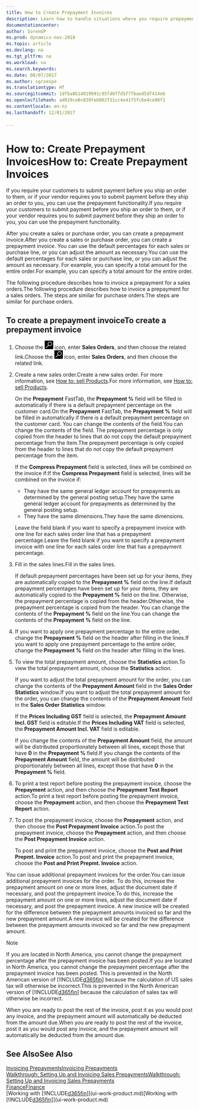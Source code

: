 ```yaml
---
title: How to Create Prepayment Invoices
description: Learn how to handle situations where you require prepayment, or your vendor does.
documentationcenter: 
author: SorenGP
ms.prod: dynamics-nav-2018
ms.topic: article
ms.devlang: na
ms.tgt_pltfrm: na
ms.workload: na
ms.search.keywords: 
ms.date: 08/07/2017
ms.author: sgroespe
ms.translationtype: HT
ms.sourcegitcommit: 1dfba8b14019991c95f40ffd5f7fbaed5df414eb
ms.openlocfilehash: ad029ce0c839feb082f31cc4e41f5fc6e4ce80f1
ms.contentlocale: en-nz
ms.lasthandoff: 12/01/2017

---
```

# <a name="how-to-create-prepayment-invoices"></a><span data-ttu-id="2e2a9-103">How to: Create Prepayment Invoices</span><span class="sxs-lookup"><span data-stu-id="2e2a9-103">How to: Create Prepayment Invoices</span></span>
<span data-ttu-id="2e2a9-104">If you require your customers to submit payment before you ship an order to them, or if your vendor requires you to submit payment before they ship an order to you, you can use the prepayment functionality.</span><span class="sxs-lookup"><span data-stu-id="2e2a9-104">If you require your customers to submit payment before you ship an order to them, or if your vendor requires you to submit payment before they ship an order to you, you can use the prepayment functionality.</span></span>  

<span data-ttu-id="2e2a9-105">After you create a sales or purchase order, you can create a prepayment invoice.</span><span class="sxs-lookup"><span data-stu-id="2e2a9-105">After you create a sales or purchase order, you can create a prepayment invoice.</span></span> <span data-ttu-id="2e2a9-106">You can use the default percentages for each sales or purchase line, or you can adjust the amount as necessary.</span><span class="sxs-lookup"><span data-stu-id="2e2a9-106">You can use the default percentages for each sales or purchase line, or you can adjust the amount as necessary.</span></span> <span data-ttu-id="2e2a9-107">For example, you can specify a total amount for the entire order.</span><span class="sxs-lookup"><span data-stu-id="2e2a9-107">For example, you can specify a total amount for the entire order.</span></span>  

<span data-ttu-id="2e2a9-108">The following procedure describes how to invoice a prepayment for a sales orders.</span><span class="sxs-lookup"><span data-stu-id="2e2a9-108">The following procedure describes how to invoice a prepayment for a sales orders.</span></span> <span data-ttu-id="2e2a9-109">The steps are similar for purchase orders.</span><span class="sxs-lookup"><span data-stu-id="2e2a9-109">The steps are similar for purchase orders.</span></span>  

## <a name="to-create-a-prepayment-invoice"></a><span data-ttu-id="2e2a9-110">To create a prepayment invoice</span><span class="sxs-lookup"><span data-stu-id="2e2a9-110">To create a prepayment invoice</span></span>  
1. <span data-ttu-id="2e2a9-111">Choose the ![Search for Page or Report](media/ui-search/search_small.png "Search for Page or Report icon") icon, enter **Sales Orders**, and then choose the related link.</span><span class="sxs-lookup"><span data-stu-id="2e2a9-111">Choose the ![Search for Page or Report](media/ui-search/search_small.png "Search for Page or Report icon") icon, enter **Sales Orders**, and then choose the related link.</span></span>  
2. <span data-ttu-id="2e2a9-112">Create a new sales order.</span><span class="sxs-lookup"><span data-stu-id="2e2a9-112">Create a new sales order.</span></span> <span data-ttu-id="2e2a9-113">For more information, see [How to: sell Products](sales-how-sell-products.md).</span><span class="sxs-lookup"><span data-stu-id="2e2a9-113">For more information, see [How to: sell Products](sales-how-sell-products.md).</span></span>  

    <span data-ttu-id="2e2a9-114">On the **Prepayment** FastTab, the **Prepayment %** field will be filled in automatically if there is a default prepayment percentage on the customer card.</span><span class="sxs-lookup"><span data-stu-id="2e2a9-114">On the **Prepayment** FastTab, the **Prepayment %** field will be filled in automatically if there is a default prepayment percentage on the customer card.</span></span> <span data-ttu-id="2e2a9-115">You can change the contents of the field.</span><span class="sxs-lookup"><span data-stu-id="2e2a9-115">You can change the contents of the field.</span></span> <span data-ttu-id="2e2a9-116">The prepayment percentage is only copied from the header to lines that do not copy the default prepayment percentage from the item.</span><span class="sxs-lookup"><span data-stu-id="2e2a9-116">The prepayment percentage is only copied from the header to lines that do not copy the default prepayment percentage from the item.</span></span>  

    <span data-ttu-id="2e2a9-117">If the **Compress Prepayment** field is selected, lines will be combined on the invoice if:</span><span class="sxs-lookup"><span data-stu-id="2e2a9-117">If the **Compress Prepayment** field is selected, lines will be combined on the invoice if:</span></span>  
    - <span data-ttu-id="2e2a9-118">They have the same general ledger account for prepayments as determined by the general posting setup.</span><span class="sxs-lookup"><span data-stu-id="2e2a9-118">They have the same general ledger account for prepayments as determined by the general posting setup.</span></span>  
    - <span data-ttu-id="2e2a9-119">They have the same dimensions.</span><span class="sxs-lookup"><span data-stu-id="2e2a9-119">They have the same dimensions.</span></span>  

    <span data-ttu-id="2e2a9-120">Leave the field blank if you want to specify a prepayment invoice with one line for each sales order line that has a prepayment percentage.</span><span class="sxs-lookup"><span data-stu-id="2e2a9-120">Leave the field blank if you want to specify a prepayment invoice with one line for each sales order line that has a prepayment percentage.</span></span>  

3. <span data-ttu-id="2e2a9-121">Fill in the sales lines.</span><span class="sxs-lookup"><span data-stu-id="2e2a9-121">Fill in the sales lines.</span></span>  

    <span data-ttu-id="2e2a9-122">If default prepayment percentages have been set up for your items, they are automatically copied to the **Prepayment %** field on the line.</span><span class="sxs-lookup"><span data-stu-id="2e2a9-122">If default prepayment percentages have been set up for your items, they are automatically copied to the **Prepayment %** field on the line.</span></span> <span data-ttu-id="2e2a9-123">Otherwise, the prepayment percentage is copied from the header.</span><span class="sxs-lookup"><span data-stu-id="2e2a9-123">Otherwise, the prepayment percentage is copied from the header.</span></span> <span data-ttu-id="2e2a9-124">You can change the contents of the **Prepayment %** field on the line.</span><span class="sxs-lookup"><span data-stu-id="2e2a9-124">You can change the contents of the **Prepayment %** field on the line.</span></span>  
4. <span data-ttu-id="2e2a9-125">If you want to apply one prepayment percentage to the entire order, change the **Prepayment %** field on the header after filling in the lines.</span><span class="sxs-lookup"><span data-stu-id="2e2a9-125">If you want to apply one prepayment percentage to the entire order, change the **Prepayment %** field on the header after filling in the lines.</span></span>  
5. <span data-ttu-id="2e2a9-126">To view the total prepayment amount, choose the **Statistics** action.</span><span class="sxs-lookup"><span data-stu-id="2e2a9-126">To view the total prepayment amount, choose the **Statistics** action.</span></span>

    <span data-ttu-id="2e2a9-127">If you want to adjust the total prepayment amount for the order, you can change the contents of the **Prepayment Amount** field in the **Sales Order Statistics** window.</span><span class="sxs-lookup"><span data-stu-id="2e2a9-127">If you want to adjust the total prepayment amount for the order, you can change the contents of the **Prepayment Amount** field in the **Sales Order Statistics** window.</span></span>  

    <span data-ttu-id="2e2a9-128">If the **Prices Including GST** field is selected, the **Prepayment Amount Incl. GST** field is editable.</span><span class="sxs-lookup"><span data-stu-id="2e2a9-128">If the **Prices Including VAT** field is selected, the **Prepayment Amount Incl. VAT** field is editable.</span></span>  

    <span data-ttu-id="2e2a9-129">If you change the contents of the **Prepayment Amount** field, the amount will be distributed proportionately between all lines, except those that have **0** in the **Prepayment %** field.</span><span class="sxs-lookup"><span data-stu-id="2e2a9-129">If you change the contents of the **Prepayment Amount** field, the amount will be distributed proportionately between all lines, except those that have **0** in the **Prepayment %** field.</span></span>  
6. <span data-ttu-id="2e2a9-130">To print a test report before posting the prepayment invoice, choose the **Prepayment** action, and then choose the **Prepayment Test Report** action.</span><span class="sxs-lookup"><span data-stu-id="2e2a9-130">To print a test report before posting the prepayment invoice, choose the **Prepayment** action, and then choose the **Prepayment Test Report** action.</span></span>  
7. <span data-ttu-id="2e2a9-131">To post the prepayment invoice, choose the **Prepayment** action, and then choose the **Post Prepayment Invoice** action.</span><span class="sxs-lookup"><span data-stu-id="2e2a9-131">To post the prepayment invoice, choose the **Prepayment** action, and then choose the **Post Prepayment Invoice** action.</span></span>  

    <span data-ttu-id="2e2a9-132">To post and print the prepayment invoice, choose the **Post and Print Prepmt. Invoice** action.</span><span class="sxs-lookup"><span data-stu-id="2e2a9-132">To post and print the prepayment invoice, choose the **Post and Print Prepmt. Invoice** action.</span></span>  

<span data-ttu-id="2e2a9-133">You can issue additional prepayment invoices for the order.</span><span class="sxs-lookup"><span data-stu-id="2e2a9-133">You can issue additional prepayment invoices for the order.</span></span> <span data-ttu-id="2e2a9-134">To do this, increase the prepayment amount on one or more lines, adjust the document date if necessary, and post the prepayment invoice.</span><span class="sxs-lookup"><span data-stu-id="2e2a9-134">To do this, increase the prepayment amount on one or more lines, adjust the document date if necessary, and post the prepayment invoice.</span></span> <span data-ttu-id="2e2a9-135">A new invoice will be created for the difference between the prepayment amounts invoiced so far and the new prepayment amount.</span><span class="sxs-lookup"><span data-stu-id="2e2a9-135">A new invoice will be created for the difference between the prepayment amounts invoiced so far and the new prepayment amount.</span></span>  

> [!NOTE]  
>  <span data-ttu-id="2e2a9-136">If you are located in North America, you cannot change the prepayment percentage after the prepayment invoice has been posted.</span><span class="sxs-lookup"><span data-stu-id="2e2a9-136">If you are located in North America, you cannot change the prepayment percentage after the prepayment invoice has been posted.</span></span> <span data-ttu-id="2e2a9-137">This is prevented in the North American version of [!INCLUDE[d365fin](includes/d365fin_md.md)] because the calculation of US sales tax will otherwise be incorrect.</span><span class="sxs-lookup"><span data-stu-id="2e2a9-137">This is prevented in the North American version of [!INCLUDE[d365fin](includes/d365fin_md.md)] because the calculation of sales tax will otherwise be incorrect.</span></span>  

 <span data-ttu-id="2e2a9-138">When you are ready to post the rest of the invoice, post it as you would post any invoice, and the prepayment amount will automatically be deducted from the amount due.</span><span class="sxs-lookup"><span data-stu-id="2e2a9-138">When you are ready to post the rest of the invoice, post it as you would post any invoice, and the prepayment amount will automatically be deducted from the amount due.</span></span>  

## <a name="see-also"></a><span data-ttu-id="2e2a9-139">See Also</span><span class="sxs-lookup"><span data-stu-id="2e2a9-139">See Also</span></span>  
[<span data-ttu-id="2e2a9-140">Invoicing Prepayments</span><span class="sxs-lookup"><span data-stu-id="2e2a9-140">Invoicing Prepayments</span></span>](finance-invoice-prepayments.md)  
[<span data-ttu-id="2e2a9-141">Walkthrough: Setting Up and Invoicing Sales Prepayments</span><span class="sxs-lookup"><span data-stu-id="2e2a9-141">Walkthrough: Setting Up and Invoicing Sales Prepayments</span></span>](walkthrough-setting-up-and-invoicing-sales-prepayments.md)  
[<span data-ttu-id="2e2a9-142">Finance</span><span class="sxs-lookup"><span data-stu-id="2e2a9-142">Finance</span></span>](finance.md)  
<span data-ttu-id="2e2a9-143">[Working with [!INCLUDE[d365fin](includes/d365fin_md.md)]](ui-work-product.md)</span><span class="sxs-lookup"><span data-stu-id="2e2a9-143">[Working with [!INCLUDE[d365fin](includes/d365fin_md.md)]](ui-work-product.md)</span></span>

